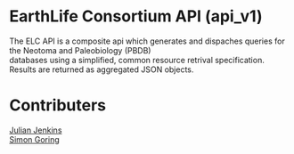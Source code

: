 # EarthLife Consortium API (api_v1)

The ELC API is a composite api which generates and dispaches queries for the Neotoma and Paleobiology (PBDB)  
databases using a simplified, common resource retrival specification. Results are returned as aggregated JSON objects.

# Contributers
[Julian Jenkins](http://github.com/jpjenk)  
[Simon Goring](http://github.com/SimonGoring)  


